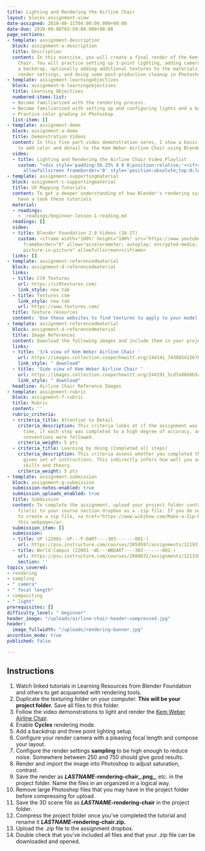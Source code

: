 ```yaml
---
title: Lighting and Rendering the Airline Chair
layout: blocks-assignment-view
date-assigned: 2020-08-31T04:00:00.000+00:00
date-due: 2020-09-08T03:59:00.000+00:00
page_sections:
- template: assignment-description
  block: assignment-a-description
  title: Description
  content: In this exercise, you will create a final render of the Kem Weber Airline
    Chair. You will practice setting up 3-point lighting, adding cameras, creating
    a backdrop, optionally adding additional textures to the materials, configuring
    render settings, and doing some post-production cleanup in Photoshop.
- template: assignment-learningobjectives
  block: assignment-b-learningobjectives
  title: Learning Objectives
  numbered-items-list:
  - Become familiarized with the rendering process.
  - Become familiarized with setting up and configuring lights and a backdrop.
  - Practice color grading in Photoshop
  list-item: []
- template: assignment-demo
  block: assignment-a-demo
  title: Demonstration Videos
  content: In this five part video demonstration seres, I show a basic texturing workflow
    to add color and detail to the Kem Weber Airline Chair using Blender 2.8.
  video:
  - title: Lighting and Rendering the Airline Chair Video Playlist
    custom: "<div style='padding:56.25% 0 0 0;position:relative;'><iframe src='https://vimeo.com/showcase/7520325/embed'
      allowfullscreen frameborder='0' style='position:absolute;top:0;left:0;width:100%;height:100%;'></iframe></div>"
- template: assignment-supportingmaterial
  block: assignment-c-supportingmaterial
  title: UV Mapping Tutorials
  content: To get a deeper understanding of how Blender's rendering system works,
    have a look these tutorials
  material:
  - readings:
    - _readings/beginner-lesson-1-reading.md
  readings: []
  video:
  - title: Blender Foundation 2.8 Videos (16-27)
    custom: <iframe width="100%" height="100%" src="https://www.youtube-nocookie.com/embed/videoseries?list=PLa1F2ddGya_-UvuAqHAksYnB0qL9yWDO6"
      frameborder="0" allow="accelerometer; autoplay; encrypted-media; gyroscope;
      picture-in-picture" allowfullscreen></iframe>
  links: []
- template: assignment-referencedmaterial
  block: assignment-d-referencedmaterial
  links:
  - title: CC0 Textures
    url: https://cc0textures.com/
    link_style: new tab
  - title: Textures.com
    link_style: new tab
    url: https://www.textures.com/
  title: Texture resources
  content: 'Use these websites to find textures to apply to your model. '
- template: assignment-referencedmaterial
  block: assignment-d-referencedmaterial
  title: Image References
  content: Download the following images and include them in your project folder.
  links:
  - title: '3/4 view of Kem Weber Airline Chair '
    url: https://images.collection.cooperhewitt.org/244141_743985d156708c43_b.jpg
    link_style: " download"
  - title: 'Side view of Kem Weber Airline Chair '
    url: https://images.collection.cooperhewitt.org/244191_5cd7e8666b5a9bfe_b.jpg
    link_style: " download"
  headline: Airline Chair Reference Images
- template: assignment-rubric
  block: assignment-f-rubric
  title: Rubric
  content: ''
  rubric_criteria:
  - criteria_title: Attention to Detail
    criteria_description: This criteria looks at if the assignment was submitted on
      time, if each step was completed to a high degree of accuracy, and if file naming
      conventions were followed.
    criteria_weight: 5 pts
  - criteria_title: Learning by doing (Completed all steps)
    criteria_description: This criteria assess whether you completed the assignment's
      given set of instructions. This indirectly infers how well you acquired foundational
      skills and theory.
    criteria_weight: 5 pts
- template: assignment-submission
  block: assignment-g-submission
  submission-notes-enabled: true
  submission_uploads_enabled: true
  title: Submission
  content: To complete the assignment, upload your project folder containing your
    file(s) to your course section dropbox as a .zip file. If you do not know how
    to create a zip file, <a href="https://www.wikihow.com/Make-a-Zip-File" title="">see
    this webpage</a>.
  submission_item: []
  submission:
  - title: UP (22081--UP---P-DART----303-------001-)
    url: https://psu.instructure.com/courses/2059597/assignments/12193173
  - title: World Campus (22081--WC---WBDART----303-------001-)
    url: https://psu.instructure.com/courses/2080832/assignments/12133051
    section: ''
topics_covered:
- rendering
- sampling
- " camera"
- " focal length"
- compositing
- " light"
prerequisites: []
difficulty_level: " beginner"
header_image: "/uploads/airline-chair-header-compressed.jpg"
header:
  image_fullwidth: "/uploads/rendering-banner.jpg"
accordion_mode: true
published: false

---
```

## Instructions

 1. Watch linked tutorials in Learning Resources from Blender Foundation and others to get acquainted with rendering tools.
 2. Duplicate the texturing folder on your computer. **This will be your project folder.** Save all files to this folder.
 3. Follow the video demonstrations to light and render the [Kem Weber Airline Chair](https://collection.cooperhewitt.org/objects/404536651/images/).
 4. Enable **Cycles** rendering mode.
 5. Add a backdrop and three point lighting setup.
 6. Configure your render camera with a pleasing focal length and compose your layout.
 7. Configure the render settings **sampling** to be high enough to reduce noise. Somewhere between 250 and 750 should give good results.
 8. Render and import the image into Photoshop to adjust saturation, contrast.
 9. Save the render as **_LASTNAME_-rendering-chair_.png_**, etc. in the project folder. Name the files in an organized in a logical way.
10. Remove large Photoshop files that you may have in the project folder before compressing for upload.
11. Save the 3D scene file as **_LASTNAME_-rendering-chair** in the project folder.
12. Compress the project folder once you’ve completed the tutorial and rename it **_LASTNAME_-rendering-chair.zip.**
13. Upload the .zip file to the assignment dropbox.
14. Double check that you've included all files and that your .zip file can be downloaded and opened.